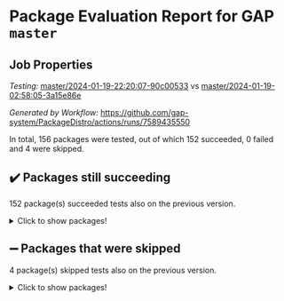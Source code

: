 # Package Evaluation Report for GAP `master`

## Job Properties

*Testing:* [master/2024-01-19-22:20:07-90c00533](https://github.com/gap-system/PackageDistro/blob/data/reports/master/2024-01-19-22:20:07-90c00533) vs [master/2024-01-19-02:58:05-3a15e86e](https://github.com/gap-system/PackageDistro/blob/data/reports/master/2024-01-19-02:58:05-3a15e86e)

*Generated by Workflow:* https://github.com/gap-system/PackageDistro/actions/runs/7589435550

In total, 156 packages were tested, out of which 152 succeeded, 0 failed and 4 were skipped.

## :heavy_check_mark: Packages still succeeding

152 package(s) succeeded tests also on the previous version.
<details><summary>Click to show packages!</summary>

- 4ti2interface 2023.02-04 [(success)](https://github.com/gap-system/PackageDistro/actions/runs/7589435550/job/20674552427)
- ace 5.6.2 [(success)](https://github.com/gap-system/PackageDistro/actions/runs/7589435550/job/20674552613)
- aclib 1.3.2 [(success)](https://github.com/gap-system/PackageDistro/actions/runs/7589435550/job/20674552771)
- agt 0.3.1 [(success)](https://github.com/gap-system/PackageDistro/actions/runs/7589435550/job/20674552922)
- alnuth 3.2.1 [(success)](https://github.com/gap-system/PackageDistro/actions/runs/7589435550/job/20674553076)
- anupq 3.3.0 [(success)](https://github.com/gap-system/PackageDistro/actions/runs/7589435550/job/20674553242)
- atlasrep 2.1.8 [(success)](https://github.com/gap-system/PackageDistro/actions/runs/7589435550/job/20674553463)
- autodoc 2023.06.19 [(success)](https://github.com/gap-system/PackageDistro/actions/runs/7589435550/job/20674555687)
- automata 1.15 [(success)](https://github.com/gap-system/PackageDistro/actions/runs/7589435550/job/20674555901)
- automgrp 1.3.2 [(success)](https://github.com/gap-system/PackageDistro/actions/runs/7589435550/job/20674556088)
- autpgrp 1.11 [(success)](https://github.com/gap-system/PackageDistro/actions/runs/7589435550/job/20674556244)
- cap 2024.01-04 [(success)](https://github.com/gap-system/PackageDistro/actions/runs/7589435550/job/20674556385)
- caratinterface 2.3.6 [(success)](https://github.com/gap-system/PackageDistro/actions/runs/7589435550/job/20674556536)
- cddinterface 2022.11.01 [(success)](https://github.com/gap-system/PackageDistro/actions/runs/7589435550/job/20674556672)
- circle 1.6.6 [(success)](https://github.com/gap-system/PackageDistro/actions/runs/7589435550/job/20674556817)
- classicpres 1.22 [(success)](https://github.com/gap-system/PackageDistro/actions/runs/7589435550/job/20674556973)
- cohomolo 1.6.11 [(success)](https://github.com/gap-system/PackageDistro/actions/runs/7589435550/job/20674557112)
- congruence 1.2.5 [(success)](https://github.com/gap-system/PackageDistro/actions/runs/7589435550/job/20674557256)
- corelg 1.56 [(success)](https://github.com/gap-system/PackageDistro/actions/runs/7589435550/job/20674557437)
- crime 1.6 [(success)](https://github.com/gap-system/PackageDistro/actions/runs/7589435550/job/20674557605)
- crisp 1.4.6 [(success)](https://github.com/gap-system/PackageDistro/actions/runs/7589435550/job/20674557781)
- crypting 0.10.4 [(success)](https://github.com/gap-system/PackageDistro/actions/runs/7589435550/job/20674557904)
- cryst 4.1.27 [(success)](https://github.com/gap-system/PackageDistro/actions/runs/7589435550/job/20674558045)
- crystcat 1.1.10 [(success)](https://github.com/gap-system/PackageDistro/actions/runs/7589435550/job/20674558190)
- ctbllib 1.3.7 [(success)](https://github.com/gap-system/PackageDistro/actions/runs/7589435550/job/20674558342)
- cubefree 1.19 [(success)](https://github.com/gap-system/PackageDistro/actions/runs/7589435550/job/20674558503)
- curlinterface 2.3.2 [(success)](https://github.com/gap-system/PackageDistro/actions/runs/7589435550/job/20674558650)
- cvec 2.8.1 [(success)](https://github.com/gap-system/PackageDistro/actions/runs/7589435550/job/20674558807)
- datastructures 0.3.0 [(success)](https://github.com/gap-system/PackageDistro/actions/runs/7589435550/job/20674558976)
- deepthought 1.0.6 [(success)](https://github.com/gap-system/PackageDistro/actions/runs/7589435550/job/20674559125)
- design 1.8 [(success)](https://github.com/gap-system/PackageDistro/actions/runs/7589435550/job/20674559293)
- difsets 2.3.1 [(success)](https://github.com/gap-system/PackageDistro/actions/runs/7589435550/job/20674559431)
- digraphs 1.6.3 [(success)](https://github.com/gap-system/PackageDistro/actions/runs/7589435550/job/20674559575)
- edim 1.3.7 [(success)](https://github.com/gap-system/PackageDistro/actions/runs/7589435550/job/20674559749)
- example 4.3.4 [(success)](https://github.com/gap-system/PackageDistro/actions/runs/7589435550/job/20674559949)
- examplesforhomalg 2023.10-01 [(success)](https://github.com/gap-system/PackageDistro/actions/runs/7589435550/job/20674560135)
- factint 1.6.3 [(success)](https://github.com/gap-system/PackageDistro/actions/runs/7589435550/job/20674560321)
- ferret 1.0.9 [(success)](https://github.com/gap-system/PackageDistro/actions/runs/7589435550/job/20674560520)
- fga 1.5.0 [(success)](https://github.com/gap-system/PackageDistro/actions/runs/7589435550/job/20674560751)
- fining 1.5.6 [(success)](https://github.com/gap-system/PackageDistro/actions/runs/7589435550/job/20674560961)
- float 1.0.4 [(success)](https://github.com/gap-system/PackageDistro/actions/runs/7589435550/job/20674561168)
- format 1.4.3 [(success)](https://github.com/gap-system/PackageDistro/actions/runs/7589435550/job/20674561380)
- forms 1.2.9 [(success)](https://github.com/gap-system/PackageDistro/actions/runs/7589435550/job/20674561559)
- fplsa 1.2.6 [(success)](https://github.com/gap-system/PackageDistro/actions/runs/7589435550/job/20674561763)
- fr 2.4.13 [(success)](https://github.com/gap-system/PackageDistro/actions/runs/7589435550/job/20674561939)
- francy 2.0.3 [(success)](https://github.com/gap-system/PackageDistro/actions/runs/7589435550/job/20674562153)
- fwtree 1.3 [(success)](https://github.com/gap-system/PackageDistro/actions/runs/7589435550/job/20674562345)
- gapdoc 1.6.6 [(success)](https://github.com/gap-system/PackageDistro/actions/runs/7589435550/job/20674562512)
- gauss 2023.02-04 [(success)](https://github.com/gap-system/PackageDistro/actions/runs/7589435550/job/20674562687)
- gaussforhomalg 2023.11-01 [(success)](https://github.com/gap-system/PackageDistro/actions/runs/7589435550/job/20674562863)
- gbnp 1.0.5 [(success)](https://github.com/gap-system/PackageDistro/actions/runs/7589435550/job/20674563033)
- generalizedmorphismsforcap 2024.01-01 [(success)](https://github.com/gap-system/PackageDistro/actions/runs/7589435550/job/20674563200)
- genss 1.6.8 [(success)](https://github.com/gap-system/PackageDistro/actions/runs/7589435550/job/20674563374)
- gradedmodules 2024.01-01 [(success)](https://github.com/gap-system/PackageDistro/actions/runs/7589435550/job/20674563543)
- gradedringforhomalg 2023.08-01 [(success)](https://github.com/gap-system/PackageDistro/actions/runs/7589435550/job/20674563726)
- grape 4.9.0 [(success)](https://github.com/gap-system/PackageDistro/actions/runs/7589435550/job/20674563858)
- groupoids 1.73 [(success)](https://github.com/gap-system/PackageDistro/actions/runs/7589435550/job/20674564002)
- grpconst 2.6.4 [(success)](https://github.com/gap-system/PackageDistro/actions/runs/7589435550/job/20674564129)
- guarana 0.96.3 [(success)](https://github.com/gap-system/PackageDistro/actions/runs/7589435550/job/20674564292)
- guava 3.18 [(success)](https://github.com/gap-system/PackageDistro/actions/runs/7589435550/job/20674564448)
- hap 1.61 [(success)](https://github.com/gap-system/PackageDistro/actions/runs/7589435550/job/20674564609)
- hapcryst 0.1.15 [(success)](https://github.com/gap-system/PackageDistro/actions/runs/7589435550/job/20674564741)
- hecke 1.5.3 [(success)](https://github.com/gap-system/PackageDistro/actions/runs/7589435550/job/20674564891)
- help 3.5 [(success)](https://github.com/gap-system/PackageDistro/actions/runs/7589435550/job/20674565036)
- homalg 2024.01-01 [(success)](https://github.com/gap-system/PackageDistro/actions/runs/7589435550/job/20674565181)
- homalgtocas 2023.11-01 [(success)](https://github.com/gap-system/PackageDistro/actions/runs/7589435550/job/20674565332)
- idrel 2.45 [(success)](https://github.com/gap-system/PackageDistro/actions/runs/7589435550/job/20674565504)
- images 1.3.1 [(success)](https://github.com/gap-system/PackageDistro/actions/runs/7589435550/job/20674565681)
- intpic 0.3.0 [(success)](https://github.com/gap-system/PackageDistro/actions/runs/7589435550/job/20674565836)
- io 4.8.2 [(success)](https://github.com/gap-system/PackageDistro/actions/runs/7589435550/job/20674566002)
- io_forhomalg 2023.02-04 [(success)](https://github.com/gap-system/PackageDistro/actions/runs/7589435550/job/20674566134)
- irredsol 1.4.4 [(success)](https://github.com/gap-system/PackageDistro/actions/runs/7589435550/job/20674566280)
- json 2.1.1 [(success)](https://github.com/gap-system/PackageDistro/actions/runs/7589435550/job/20674566433)
- jupyterkernel 1.5.0 [(success)](https://github.com/gap-system/PackageDistro/actions/runs/7589435550/job/20674566606)
- jupyterviz 1.5.6 [(success)](https://github.com/gap-system/PackageDistro/actions/runs/7589435550/job/20674566771)
- kan 1.36 [(success)](https://github.com/gap-system/PackageDistro/actions/runs/7589435550/job/20674566962)
- kbmag 1.5.11 [(success)](https://github.com/gap-system/PackageDistro/actions/runs/7589435550/job/20674567128)
- laguna 3.9.6 [(success)](https://github.com/gap-system/PackageDistro/actions/runs/7589435550/job/20674567276)
- liealgdb 2.2.1 [(success)](https://github.com/gap-system/PackageDistro/actions/runs/7589435550/job/20674567515)
- liepring 2.8 [(success)](https://github.com/gap-system/PackageDistro/actions/runs/7589435550/job/20674567700)
- liering 2.4.2 [(success)](https://github.com/gap-system/PackageDistro/actions/runs/7589435550/job/20674567877)
- linearalgebraforcap 2024.01-03 [(success)](https://github.com/gap-system/PackageDistro/actions/runs/7589435550/job/20674568036)
- localizeringforhomalg 2023.10-01 [(success)](https://github.com/gap-system/PackageDistro/actions/runs/7589435550/job/20674568220)
- loops 3.4.3 [(success)](https://github.com/gap-system/PackageDistro/actions/runs/7589435550/job/20674568408)
- lpres 1.0.3 [(success)](https://github.com/gap-system/PackageDistro/actions/runs/7589435550/job/20674568594)
- majoranaalgebras 1.5.1 [(success)](https://github.com/gap-system/PackageDistro/actions/runs/7589435550/job/20674568792)
- mapclass 1.4.6 [(success)](https://github.com/gap-system/PackageDistro/actions/runs/7589435550/job/20674568991)
- matgrp 0.70 [(success)](https://github.com/gap-system/PackageDistro/actions/runs/7589435550/job/20674569154)
- matricesforhomalg 2023.11-02 [(success)](https://github.com/gap-system/PackageDistro/actions/runs/7589435550/job/20674569347)
- modisom 2.5.4 [(success)](https://github.com/gap-system/PackageDistro/actions/runs/7589435550/job/20674569499)
- modulepresentationsforcap 2024.01-02 [(success)](https://github.com/gap-system/PackageDistro/actions/runs/7589435550/job/20674569646)
- modules 2024.01-01 [(success)](https://github.com/gap-system/PackageDistro/actions/runs/7589435550/job/20674569831)
- monoidalcategories 2024.01-03 [(success)](https://github.com/gap-system/PackageDistro/actions/runs/7589435550/job/20674569996)
- nconvex 2022.09-01 [(success)](https://github.com/gap-system/PackageDistro/actions/runs/7589435550/job/20674570189)
- nilmat 1.4.2 [(success)](https://github.com/gap-system/PackageDistro/actions/runs/7589435550/job/20674570384)
- nock 1.5 [(success)](https://github.com/gap-system/PackageDistro/actions/runs/7589435550/job/20674570587)
- normalizinterface 1.3.6 [(success)](https://github.com/gap-system/PackageDistro/actions/runs/7589435550/job/20674570752)
- nq 2.5.11 [(success)](https://github.com/gap-system/PackageDistro/actions/runs/7589435550/job/20674570958)
- numericalsgps 1.3.1 [(success)](https://github.com/gap-system/PackageDistro/actions/runs/7589435550/job/20674571123)
- openmath 11.5.3 [(success)](https://github.com/gap-system/PackageDistro/actions/runs/7589435550/job/20674571298)
- orb 4.9.0 [(success)](https://github.com/gap-system/PackageDistro/actions/runs/7589435550/job/20674571481)
- packagemanager 1.4.3 [(success)](https://github.com/gap-system/PackageDistro/actions/runs/7589435550/job/20674571654)
- patternclass 2.4.3 [(success)](https://github.com/gap-system/PackageDistro/actions/runs/7589435550/job/20674571782)
- permut 2.0.5 [(success)](https://github.com/gap-system/PackageDistro/actions/runs/7589435550/job/20674571934)
- polenta 1.3.10 [(success)](https://github.com/gap-system/PackageDistro/actions/runs/7589435550/job/20674572096)
- polymaking 0.8.7 [(success)](https://github.com/gap-system/PackageDistro/actions/runs/7589435550/job/20674572249)
- primgrp 3.4.4 [(success)](https://github.com/gap-system/PackageDistro/actions/runs/7589435550/job/20674572430)
- profiling 2.5.4 [(success)](https://github.com/gap-system/PackageDistro/actions/runs/7589435550/job/20674572582)
- qpa 1.35 [(success)](https://github.com/gap-system/PackageDistro/actions/runs/7589435550/job/20674572734)
- quagroup 1.8.4 [(success)](https://github.com/gap-system/PackageDistro/actions/runs/7589435550/job/20674572898)
- radiroot 2.9 [(success)](https://github.com/gap-system/PackageDistro/actions/runs/7589435550/job/20674573051)
- rcwa 4.7.1 [(success)](https://github.com/gap-system/PackageDistro/actions/runs/7589435550/job/20674573207)
- rds 1.8 [(success)](https://github.com/gap-system/PackageDistro/actions/runs/7589435550/job/20674573352)
- recog 1.4.2 [(success)](https://github.com/gap-system/PackageDistro/actions/runs/7589435550/job/20674573511)
- repndecomp 1.3.0 [(success)](https://github.com/gap-system/PackageDistro/actions/runs/7589435550/job/20674573658)
- repsn 3.1.1 [(success)](https://github.com/gap-system/PackageDistro/actions/runs/7589435550/job/20674573813)
- resclasses 4.7.3 [(success)](https://github.com/gap-system/PackageDistro/actions/runs/7589435550/job/20674573964)
- ringsforhomalg 2023.11-02 [(success)](https://github.com/gap-system/PackageDistro/actions/runs/7589435550/job/20674574119)
- sco 2023.08-01 [(success)](https://github.com/gap-system/PackageDistro/actions/runs/7589435550/job/20674574307)
- scscp 2.4.1 [(success)](https://github.com/gap-system/PackageDistro/actions/runs/7589435550/job/20674574499)
- semigroups 5.3.2 [(success)](https://github.com/gap-system/PackageDistro/actions/runs/7589435550/job/20674574658)
- sglppow 2.3 [(success)](https://github.com/gap-system/PackageDistro/actions/runs/7589435550/job/20674574802)
- sgpviz 0.999.5 [(success)](https://github.com/gap-system/PackageDistro/actions/runs/7589435550/job/20674574955)
- simpcomp 2.1.14 [(success)](https://github.com/gap-system/PackageDistro/actions/runs/7589435550/job/20674575108)
- singular 2023.02.09 [(success)](https://github.com/gap-system/PackageDistro/actions/runs/7589435550/job/20674575259)
- sl2reps 1.1 [(success)](https://github.com/gap-system/PackageDistro/actions/runs/7589435550/job/20674575447)
- sla 1.5.3 [(success)](https://github.com/gap-system/PackageDistro/actions/runs/7589435550/job/20674575610)
- smallgrp 1.5.3 [(success)](https://github.com/gap-system/PackageDistro/actions/runs/7589435550/job/20674575778)
- smallsemi 0.6.13 [(success)](https://github.com/gap-system/PackageDistro/actions/runs/7589435550/job/20674575945)
- sonata 2.9.6 [(success)](https://github.com/gap-system/PackageDistro/actions/runs/7589435550/job/20674576078)
- sophus 1.27 [(success)](https://github.com/gap-system/PackageDistro/actions/runs/7589435550/job/20674576249)
- sotgrps 1.2 [(success)](https://github.com/gap-system/PackageDistro/actions/runs/7589435550/job/20674576397)
- spinsym 1.5.2 [(success)](https://github.com/gap-system/PackageDistro/actions/runs/7589435550/job/20674576546)
- standardff 1.0 [(success)](https://github.com/gap-system/PackageDistro/actions/runs/7589435550/job/20674576665)
- symbcompcc 1.3.2 [(success)](https://github.com/gap-system/PackageDistro/actions/runs/7589435550/job/20674576821)
- thelma 1.3 [(success)](https://github.com/gap-system/PackageDistro/actions/runs/7589435550/job/20674576995)
- tomlib 1.2.11 [(success)](https://github.com/gap-system/PackageDistro/actions/runs/7589435550/job/20674577157)
- toolsforhomalg 2023.11-01 [(success)](https://github.com/gap-system/PackageDistro/actions/runs/7589435550/job/20674577337)
- toric 1.9.5 [(success)](https://github.com/gap-system/PackageDistro/actions/runs/7589435550/job/20674577570)
- toricvarieties 2022.07.13 [(success)](https://github.com/gap-system/PackageDistro/actions/runs/7589435550/job/20674578318)
- transgrp 3.6.5 [(success)](https://github.com/gap-system/PackageDistro/actions/runs/7589435550/job/20674578451)
- ugaly 4.1.3 [(success)](https://github.com/gap-system/PackageDistro/actions/runs/7589435550/job/20674578617)
- unipot 1.5 [(success)](https://github.com/gap-system/PackageDistro/actions/runs/7589435550/job/20674578790)
- unitlib 4.2.0 [(success)](https://github.com/gap-system/PackageDistro/actions/runs/7589435550/job/20674578979)
- utils 0.84 [(success)](https://github.com/gap-system/PackageDistro/actions/runs/7589435550/job/20674579199)
- uuid 0.7 [(success)](https://github.com/gap-system/PackageDistro/actions/runs/7589435550/job/20674579363)
- walrus 0.9991 [(success)](https://github.com/gap-system/PackageDistro/actions/runs/7589435550/job/20674579531)
- wedderga 4.10.4 [(success)](https://github.com/gap-system/PackageDistro/actions/runs/7589435550/job/20674579669)
- xmod 2.91 [(success)](https://github.com/gap-system/PackageDistro/actions/runs/7589435550/job/20674579827)
- xmodalg 1.23 [(success)](https://github.com/gap-system/PackageDistro/actions/runs/7589435550/job/20674579979)
- yangbaxter 0.10.3 [(success)](https://github.com/gap-system/PackageDistro/actions/runs/7589435550/job/20674580159)
- zeromqinterface 0.14 [(success)](https://github.com/gap-system/PackageDistro/actions/runs/7589435550/job/20674580359)
</details>

## :heavy_minus_sign: Packages that were skipped

4 package(s) skipped tests also on the previous version.
<details><summary>Click to show packages!</summary>

- browse 1.8.21 [(skipped)](https://github.com/gap-system/PackageDistro/actions/runs/7589435550/job/20674055620)
- itc 1.5.1 [(skipped)](https://github.com/gap-system/PackageDistro/actions/runs/7589435550/job/20674055620)
- polycyclic 2.16 [(skipped)](https://github.com/gap-system/PackageDistro/actions/runs/7589435550/job/20674055620)
- xgap 4.31 [(skipped)](https://github.com/gap-system/PackageDistro/actions/runs/7589435550/job/20674055620)
</details>

